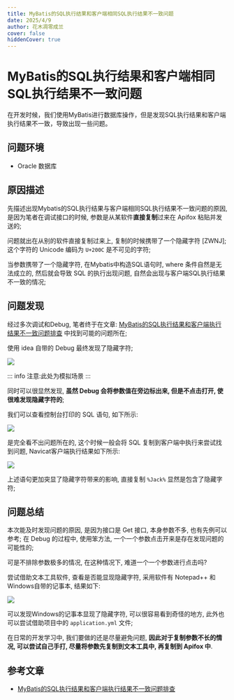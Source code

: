 ```yaml
---
title: MyBatis的SQL执行结果和客户端相同SQL执行结果不一致问题
date: 2025/4/9
author: 花木凋零成兰
cover: false
hiddenCover: true
---
```


# MyBatis的SQL执行结果和客户端相同SQL执行结果不一致问题

在开发时候，我们使用MyBatis进行数据库操作，但是发现SQL执行结果和客户端执行结果不一致，导致出现一些问题。

## 问题环境

- Oracle 数据库

## 原因描述

先描述出现Mybatis的SQL执行结果与客户端相同SQL执行结果不一致问题的原因, 是因为笔者在调试接口的时候, 参数是从某软件**直接复制**过来在 Apifox 粘贴并发送的;

问题就出在从别的软件直接复制过来上, 复制的时候携带了一个隐藏字符 [ZWNJ]; 这个字符的 Unicode 编码为 `U+200C` 是不可见的字符;

当参数携带了一个隐藏字符, 在Mybatis中构造SQL语句时,  where 条件自然是无法成立的, 然后就会导致 SQL 的执行出现问题, 自然会出现与客户端SQL执行结果不一致的情况;

## 问题发现

经过多次调试和Debug, 笔者终于在文章: [MyBatis的SQL执行结果和客户端执行结果不一致问题排查](https://blog.csdn.net/modelmd/article/details/128460956) 中找到可能的问题所在;

使用 idea 自带的 Debug 最终发现了隐藏字符;

![](https://img.upyun.ytazwc.top/blog/20250409172647.png)

::: info
注意:此处为模拟场景
:::

同时可以很显然发现, **虽然 Debug 会将参数值在旁边标出来, 但是不点击打开, 使很难发现隐藏字符的**;

我们可以查看控制台打印的 SQL 语句, 如下所示:

![](https://img.upyun.ytazwc.top/blog/20250409172931.png)

是完全看不出问题所在的, 这个时候一般会将 SQL 复制到客户端中执行来尝试找到问题, Navicat客户端执行结果如下所示:

![](https://img.upyun.ytazwc.top/blog/20250409173408.png)

上述语句更加突显了隐藏字符带来的影响, 直接复制 `%Jack%` 显然是包含了隐藏字符;

## 问题总结

本次能及时发现问题的原因, 是因为接口是 Get 接口, 本身参数不多, 也有先例可以参考; 在 Debug 的过程中, 使用笨方法, 一个一个参数点击开来是存在发现问题的可能性的;

可是不排除参数极多的情况, 在这种情况下, 难道一个一个参数进行点击吗?

尝试借助文本工具软件, 查看是否能显现隐藏字符, 采用软件有 Notepad++ 和 Windows自带的记事本, 结果如下:

![](https://img.upyun.ytazwc.top/blog/20250409173912.png)

可以发现Windows的记事本显现了隐藏字符, 可以很容易看到奇怪的地方, 此外也可以尝试借助项目中的 `application.yml` 文件;

在日常的开发学习中, 我们要做的还是尽量避免问题, **因此对于复制参数不长的情况, 可以尝试自己手打, 尽量将参数先复制到文本工具中, 再复制到 Apifox 中**.

## 参考文章

- [MyBatis的SQL执行结果和客户端执行结果不一致问题排查](https://blog.csdn.net/modelmd/article/details/128460956)



